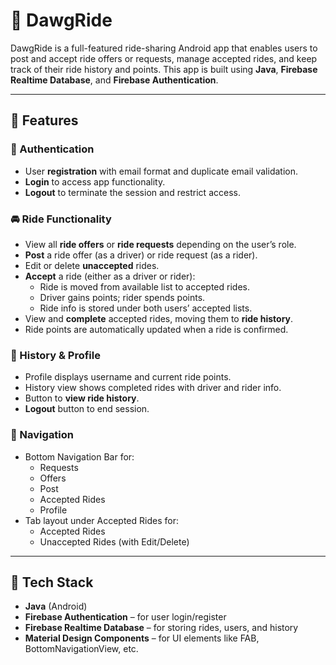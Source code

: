 # 🐾 DawgRide

DawgRide is a full-featured ride-sharing Android app that enables users to post and accept ride offers or requests, manage accepted rides, and keep track of their ride history and points. This app is built using **Java**, **Firebase Realtime Database**, and **Firebase Authentication**.

---

## 🚀 Features

### 🔐 Authentication
- User **registration** with email format and duplicate email validation.
- **Login** to access app functionality.
- **Logout** to terminate the session and restrict access.

### 🚘 Ride Functionality
- View all **ride offers** or **ride requests** depending on the user’s role.
- **Post** a ride offer (as a driver) or ride request (as a rider).
- Edit or delete **unaccepted** rides.
- **Accept** a ride (either as a driver or rider):
  - Ride is moved from available list to accepted rides.
  - Driver gains points; rider spends points.
  - Ride info is stored under both users’ accepted lists.
- View and **complete** accepted rides, moving them to **ride history**.
- Ride points are automatically updated when a ride is confirmed.

### 📄 History & Profile
- Profile displays username and current ride points.
- History view shows completed rides with driver and rider info.
- Button to **view ride history**.
- **Logout** button to end session.

### 🧭 Navigation
- Bottom Navigation Bar for:
  - Requests
  - Offers
  - Post
  - Accepted Rides
  - Profile
- Tab layout under Accepted Rides for:
  - Accepted Rides
  - Unaccepted Rides (with Edit/Delete)

---

## 🧱 Tech Stack

- **Java** (Android)
- **Firebase Authentication** – for user login/register
- **Firebase Realtime Database** – for storing rides, users, and history
- **Material Design Components** – for UI elements like FAB, BottomNavigationView, etc.
